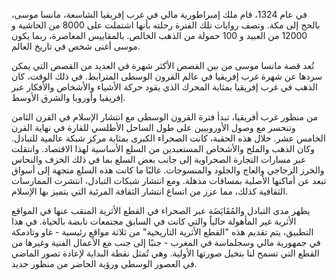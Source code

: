 في عام 1324، قام ملك إمبراطورية مالي في غرب إفريقيا الشاسعة، مانسا موسى، بالحج إلى مكة. وتصف روايات تلك الفترة رحلته بأنها اشتملت على 8000 من الحاشية و 12000 من العبيد و 100 حمولة من الذهب الخالص. بالمقاييس المعاصرة، ربما يكون موسى أغنى شخص في تاريخ العالم.

تُعد قصة مانسا موسى من بين القصص الأكثر شهرة في العديد من القصص التي يمكن سردها عن شهرة غرب إفريقيا في عالم القرون الوسطى المترابط. في ذلك الوقت، كان الذهب في غرب إفريقيا بمثابة المحرك الذي يقود حركة الأشياء والأشخاص والأفكار عبر إفريقيا وأوروبا والشرق الأوسط.

من منظور غرب أفريقيا، تبدأ فترة القرون الوسطى مع انتشار الإسلام في القرن الثامن وتنحسر مع وصول الأوروبيين على طول الساحل الأطلسي للقارة في نهاية القرن الخامس عشر. خلال هذه الحقبة، كانت الصحراء الكبرى بمثابة مركز شبكة عالمية للتبادل. وكان الذهب والملح والأشخاص المستعبدين من السلع الأساسية لهذا الاقتصاد. وانتقلت عبر مسارات التجارة الصحراوية إلى جانب بعض السلع بما في ذلك الخزف والنحاس والخرز الزجاجي والعاج والجلود والمنسوجات. غالبًا ما كانت هذه السلع متجهة إلى أسواق تبعد عن أماكنها الأصلية بمسافات مذهلة. ومع انتشار شبكات التبادل، انتشرت الممارسات الثقافية كذلك، مما عزز من اتساع انتشار الثقافة المرئية التي يتميز بها الإسلام.

يظهر مدى التبادل والمُقَايَضَة عبر الصحراء في القطع الأثرية المنقب عنها في المواقع الأثرية غير المأهولة حالياً والتي كانت في السابق مجتمعات نابضة بالحياة. في هذا التطبيق، يتم تقديم هذه "القطع الأثرية التاريخية" من ثلاثة مواقع رئيسية - غاو وتادمكة في جمهورية مالي وسجلماسة في المغرب - جنبًا إلى جنب مع الأعمال الفنية وغيرها من القطع التي تسمح لنا بتخيل صورتها الأولية. وهي تُمثل نقطة البداية لإعادة تصور الماضي في العصور الوسطى ورؤية الحاضر من منظور جديد.
